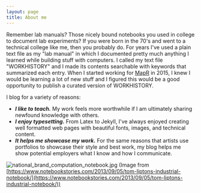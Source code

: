 ```yaml
---
layout: page
title: About me
---
```


Remember lab manuals? Those nicely bound notebooks you used in college to document lab experiments? If you were born in the 70's and went to a technical college like me, then you probably do. For years I've used a plain text file as my "lab manual" in which I documented pretty much anything I learned while building stuff with computers. I called my text file "WORKHISTORY" and I made its contents searchable with keywords that summarized each entry. When I started working for [MapR](http://www.mapr.com) in 2015, I knew I would be learning a lot of new stuff and I figured this would be a good opportunity to publish a curated version of WORKHISTORY. 

I blog for a variety of reasons:

- ***I like to teach.*** My work feels more worthwhile if I am ultimately sharing newfound knowledge with others. 
- ***I enjoy typesetting.*** From Latex to Jekyll, I've always enjoyed creating well formatted web pages with beautiful fonts, images, and technical content.
- ***It helps me showcase my work.*** For the same reasons that artists use portfolios to showcase their style and best work, my blog helps me show potential employers what I know and how I communicate.

![national_brand_computation_notebook.jpg](http://iandow.github.io/img/national_brand_computation_notebook.jpg)
(Image from [https://www.notebookstories.com/2013/09/05/tom-liptons-industrial-notebook/](https://www.notebookstories.com/2013/09/05/tom-liptons-industrial-notebook/))
